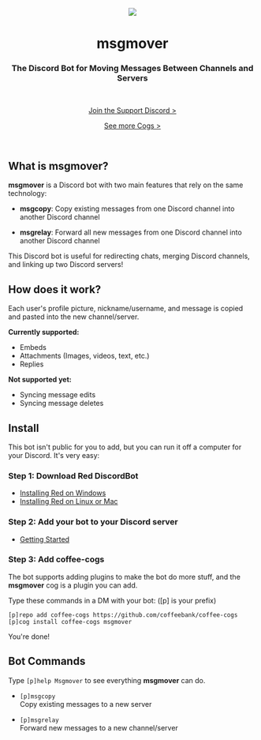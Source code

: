 <p align="center">
  <img src="https://raw.githubusercontent.com/coffeebank/coffee-cogs/master/msgmover/preview.jpg" />
</p>

<h1 align="center">
  msgmover
</h1>

<h3 align="center">
  The Discord Bot for Moving Messages Between Channels and Servers
</h3>

<br>

<p align="center">
  <a href="https://coffeebank.github.io/discord">Join the Support Discord ></a>
</p>

<p align="center">
  <a href="https://github.com/coffeebank/coffee-cogs">See more Cogs ></a>
</p>

<br>

## What is msgmover?

**msgmover** is a Discord bot with two main features that rely on the same technology:

- **msgcopy**: Copy existing messages from one Discord channel into another Discord channel  

- **msgrelay**: Forward all new messages from one Discord channel into another Discord channel

This Discord bot is useful for redirecting chats, merging Discord channels, and linking up two Discord servers!


## How does it work?

Each user's profile picture, nickname/username, and message is copied and pasted into the new channel/server.

**Currently supported:**
- Embeds
- Attachments (Images, videos, text, etc.)
- Replies

**Not supported yet:**
- Syncing message edits
- Syncing message deletes


## Install

This bot isn't public for you to add, but you can run it off a computer for your Discord. It's very easy:

### Step 1: Download Red DiscordBot

- [Installing Red on Windows](https://docs.discord.red/en/stable/install_windows.html)
- [Installing Red on Linux or Mac](https://docs.discord.red/en/stable/install_linux_mac.html)

### Step 2: Add your bot to your Discord server

- [Getting Started](https://docs.discord.red/en/stable/getting_started.html)


### Step 3: Add coffee-cogs

The bot supports adding plugins to make the bot do more stuff, and the **msgmover** cog is a plugin you can add.

Type these commands in a DM with your bot: ([p] is your prefix)

```
[p]repo add coffee-cogs https://github.com/coffeebank/coffee-cogs
[p]cog install coffee-cogs msgmover
```

You're done!

## Bot Commands

Type `[p]help Msgmover` to see everything **msgmover** can do.

- `[p]msgcopy`  
Copy existing messages to a new server  

- `[p]msgrelay`  
Forward new messages to a new channel/server
